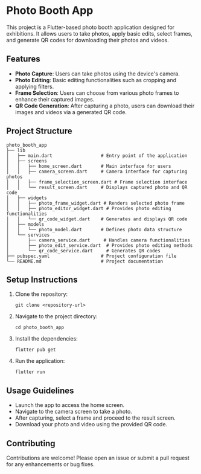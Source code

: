 # Photo Booth App

This project is a Flutter-based photo booth application designed for exhibitions. It allows users to take photos, apply basic edits, select frames, and generate QR codes for downloading their photos and videos.

## Features

- **Photo Capture**: Users can take photos using the device's camera.
- **Photo Editing**: Basic editing functionalities such as cropping and applying filters.
- **Frame Selection**: Users can choose from various photo frames to enhance their captured images.
- **QR Code Generation**: After capturing a photo, users can download their images and videos via a generated QR code.

## Project Structure

```
photo_booth_app
├── lib
│   ├── main.dart                  # Entry point of the application
│   ├── screens
│   │   ├── home_screen.dart       # Main interface for users
│   │   ├── camera_screen.dart     # Camera interface for capturing photos
│   │   ├── frame_selection_screen.dart # Frame selection interface
│   │   └── result_screen.dart     # Displays captured photo and QR code
│   ├── widgets
│   │   ├── photo_frame_widget.dart # Renders selected photo frame
│   │   ├── photo_editor_widget.dart # Provides photo editing functionalities
│   │   └── qr_code_widget.dart    # Generates and displays QR code
│   ├── models
│   │   └── photo_model.dart       # Defines photo data structure
│   └── services
│       ├── camera_service.dart     # Handles camera functionalities
│       ├── photo_edit_service.dart  # Provides photo editing methods
│       └── qr_code_service.dart     # Generates QR codes
├── pubspec.yaml                   # Project configuration file
└── README.md                      # Project documentation
```

## Setup Instructions

1. Clone the repository:
   ```
   git clone <repository-url>
   ```

2. Navigate to the project directory:
   ```
   cd photo_booth_app
   ```

3. Install the dependencies:
   ```
   flutter pub get
   ```

4. Run the application:
   ```
   flutter run
   ```

## Usage Guidelines

- Launch the app to access the home screen.
- Navigate to the camera screen to take a photo.
- After capturing, select a frame and proceed to the result screen.
- Download your photo and video using the provided QR code.

## Contributing

Contributions are welcome! Please open an issue or submit a pull request for any enhancements or bug fixes.